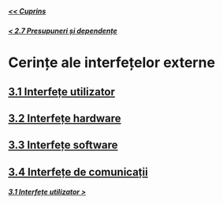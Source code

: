 ##### [<< Cuprins](../Cuprins.md)
##### [< 2.7 Presupuneri și dependențe](../2%20Descriere%20generala/2.7%20Presupuneri%20și%20dependențe.md)
# Cerințe ale interfețelor externe
## [3.1 Interfețe utilizator](3.1%20Interfețe%20utilizator.md)
## [3.2 Interfețe hardware](3.2%20Interfețe%20hardware.md)
## [3.3 Interfețe software](3.3%20Interfețe%20software.md)
## [3.4 Interfețe de comunicații](3.4%20Interfețe%20de%20comunicații.md)
##### [3.1 Interfețe utilizator >](3.1%20Interfețe%20utilizator.md)
